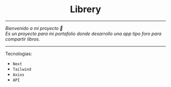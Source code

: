<h1 align="center">Librery</h1>

---

_Bienvenido a mi proyecto 👋<br /> Es un proyecto para mi portafolio donde desarrollo una app tipo foro para compartir libros._

---

Tecnologias:

- `Next`
- `Tailwind`
- `Axios`
- `API`
